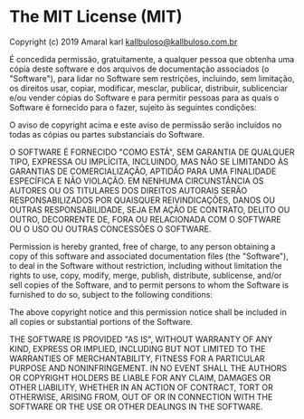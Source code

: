 # The MIT License (MIT)

Copyright (c) 2019 Amaral karl <kallbuloso@kallbuloso.com.br>

É concedida permissão, gratuitamente, a qualquer pessoa que obtenha uma cópia
deste software e dos arquivos de documentação associados (o "Software"), para lidar
no Software sem restrições, incluindo, sem limitação, os direitos
usar, copiar, modificar, mesclar, publicar, distribuir, sublicenciar e/ou vender
cópias do Software e para permitir pessoas para as quais o Software é
fornecido para o fazer, sujeito às seguintes condições:

O aviso de copyright acima e este aviso de permissão serão incluídos no
todas as cópias ou partes substanciais do Software.

O SOFTWARE É FORNECIDO "COMO ESTÁ", SEM GARANTIA DE QUALQUER TIPO, EXPRESSA OU
IMPLÍCITA, INCLUINDO, MAS NÃO SE LIMITANDO ÀS GARANTIAS DE COMERCIALIZAÇÃO,
APTIDÃO PARA UMA FINALIDADE ESPECÍFICA E NÃO VIOLAÇÃO. EM NENHUMA CIRCUNSTÂNCIA
OS AUTORES OU OS TITULARES DOS DIREITOS AUTORAIS SERÃO RESPONSABILIZADOS POR QUAISQUER REIVINDICAÇÕES, DANOS OU OUTRAS
RESPONSABILIDADE, SEJA EM AÇÃO DE CONTRATO, DELITO OU OUTRO, DECORRENTE DE,
FORA OU RELACIONADA COM O SOFTWARE OU O USO OU OUTRAS CONCESSÕES
O SOFTWARE.

Permission is hereby granted, free of charge, to any person obtaining a copy of
this software and associated documentation files (the "Software"), to deal in
the Software without restriction, including without limitation the rights to
use, copy, modify, merge, publish, distribute, sublicense, and/or sell copies of
the Software, and to permit persons to whom the Software is furnished to do so,
subject to the following conditions:

The above copyright notice and this permission notice shall be included in all
copies or substantial portions of the Software.

THE SOFTWARE IS PROVIDED "AS IS", WITHOUT WARRANTY OF ANY KIND, EXPRESS OR
IMPLIED, INCLUDING BUT NOT LIMITED TO THE WARRANTIES OF MERCHANTABILITY, FITNESS
FOR A PARTICULAR PURPOSE AND NONINFRINGEMENT. IN NO EVENT SHALL THE AUTHORS OR
COPYRIGHT HOLDERS BE LIABLE FOR ANY CLAIM, DAMAGES OR OTHER LIABILITY, WHETHER
IN AN ACTION OF CONTRACT, TORT OR OTHERWISE, ARISING FROM, OUT OF OR IN
CONNECTION WITH THE SOFTWARE OR THE USE OR OTHER DEALINGS IN THE SOFTWARE.
